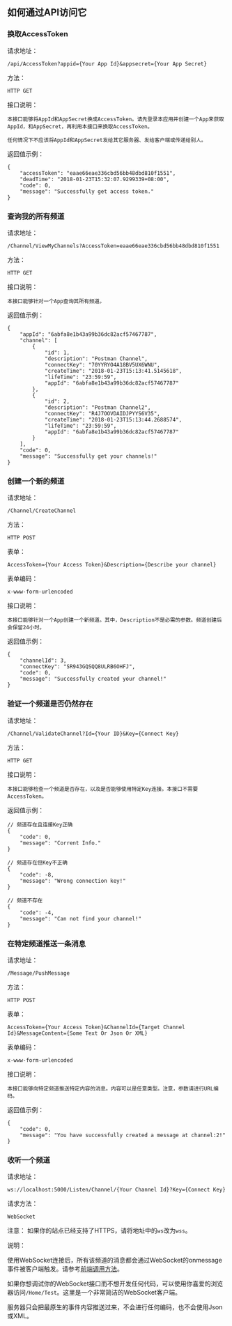 ## 如何通过API访问它

### 换取AccessToken

请求地址：

    /api/AccessToken?appid={Your App Id}&appsecret={Your App Secret}

方法：  

    HTTP GET

接口说明：

    本接口能够将AppId和AppSecret换成AccessToken。请先登录本应用并创建一个App来获取AppId，和AppSecret，再利用本接口来换取AccessToken。

    任何情况下不应该将AppId和AppSecret发给其它服务器、发给客户端或传递给别人。

返回值示例：

    {
        "accessToken": "eaae66eae336cbd56bb48dbd810f1551",
        "deadTime": "2018-01-23T15:32:07.9299339+08:00",
        "code": 0,
        "message": "Successfully get access token."
    }

### 查询我的所有频道

请求地址：

    /Channel/ViewMyChannels?AccessToken=eaae66eae336cbd56bb48dbd810f1551

方法：  

    HTTP GET

接口说明：

    本接口能够针对一个App查询其所有频道。

返回值示例：

    {
        "appId": "6abfa8e1b43a99b36dc82acf57467787",
        "channel": [
            {
                "id": 1,
                "description": "Postman Channel",
                "connectKey": "70YYRYO4A18BV5UX6WNU",
                "createTime": "2018-01-23T15:13:41.5145618",
                "lifeTime": "23:59:59",
                "appId": "6abfa8e1b43a99b36dc82acf57467787"
            },
            {
                "id": 2,
                "description": "Postman Channel2",
                "connectKey": "R4J7OOVDAIDJPYYS6V35",
                "createTime": "2018-01-23T15:13:44.2688574",
                "lifeTime": "23:59:59",
                "appId": "6abfa8e1b43a99b36dc82acf57467787"
            }
        ],
        "code": 0,
        "message": "Successfully get your channels!"
    }

### 创建一个新的频道

请求地址：

    /Channel/CreateChannel

方法：  

    HTTP POST

表单：

    AccessToken={Your Access Token}&Description={Describe your channel}

表单编码：

    x-www-form-urlencoded

接口说明：

    本接口能够针对一个App创建一个新频道。其中，Description不是必需的参数。频道创建后会保留24小时。

返回值示例：

    {
        "channelId": 3,
        "connectKey": "SR943GQSQQ8ULRB6OHFJ",
        "code": 0,
        "message": "Successfully created your channel!"
    }

### 验证一个频道是否仍然存在

请求地址：

    /Channel/ValidateChannel?Id={Your ID}&Key={Connect Key}

方法：  

    HTTP GET

接口说明：

    本接口能够检查一个频道是否存在，以及是否能够使用特定Key连接。本接口不需要AccessToken。

返回值示例：

    // 频道存在且连接Key正确
    {
        "code": 0,
        "message": "Corrent Info."
    }

    // 频道存在但Key不正确
    {
        "code": -8,
        "message": "Wrong connection key!"
    }

    // 频道不存在
    {
        "code": -4,
        "message": "Can not find your channel!"
    }

### 在特定频道推送一条消息

请求地址：

    /Message/PushMessage

方法：  

    HTTP POST

表单：

    AccessToken={Your Access Token}&ChannelId={Target Channel Id}&MessageContent={Some Text Or Json Or XML}

表单编码：

    x-www-form-urlencoded

接口说明：

    本接口能够向特定频道推送特定内容的消息。内容可以是任意类型。注意，参数请进行URL编码。

返回值示例：

    {
        "code": 0,
        "message": "You have successfully created a message at channel:2!"
    }

### 收听一个频道

请求地址：

    ws://localhost:5000/Listen/Channel/{Your Channel Id}?Key={Connect Key}

请求方法：

    WebSocket

注意：
    如果你的站点已经支持了HTTPS，请将地址中的`ws`改为`wss`。

说明：

使用WebSocket连接后，所有该频道的消息都会通过WebSocket的onmessage事件被客户端触发。请参考[前端调用方法](./Views/Home/Test.cshtml)。

如果你想调试你的WebSocket接口而不想开发任何代码，可以使用你喜爱的浏览器访问`/Home/Test`。这里是一个非常简洁的WebSocket客户端。

服务器只会把最原生的事件内容推送过来，不会进行任何编码，也不会使用Json或XML。